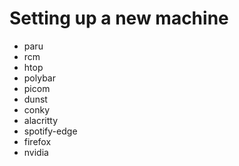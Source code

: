 # Setting up a new machine

- paru
- rcm
- htop
- polybar
- picom
- dunst
- conky
- alacritty
- spotify-edge
- firefox
- nvidia
